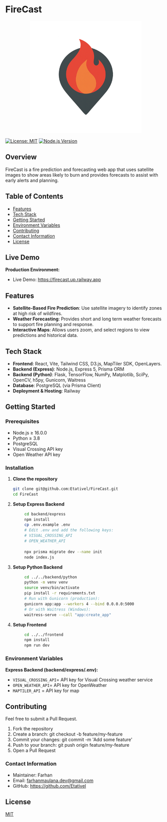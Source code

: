 # FireCast

<p align="center">
  <img src="./Frontend/src/assets/webicon/firecast-icon.png" alt="FireCast" width="350" height="350" />
</p>

[![License: MIT](https://img.shields.io/badge/License-MIT-blue.svg)](https://opensource.org/licenses/MIT)
[![Node.js Version](https://img.shields.io/badge/node-%3E%3D%2016.0.0-brightgreen)](https://nodejs.org/)

## Overview

FireCast is a fire prediction and forecasting web app that uses satellite images to show areas likely to burn and provides forecasts to assist with early alerts and planning.

## Table of Contents

- [Features](#features)
- [Tech Stack](#tech-stack)
- [Getting Started](#getting-started)
- [Environment Variables](#environment-variables)
- [Contributing](#contributing)
- [Contact Information](#contact-information)
- [License](#license)

## Live Demo

**Production Environment:**

- Live Demo: https://firecast.up.railway.app

## Features

- **Satellite-Based Fire Prediction**: Use satellite imagery to identify zones at high risk of wildfires.
- **Weather Forecasting**: Provides short and long term weather forecasts to support fire planning and response.
- **Interactive Maps**: Allows users zoom, and select regions to view predictions and historical data.

## Tech Stack

- **Frontend**: React, Vite, Tailwind CSS, D3.js, MapTiler SDK, OpenLayers.
- **Backend (Express)**: Node.js, Express 5, Prisma ORM
- **Backend (Python)**: Flask, TensorFlow, NumPy, Matplotlib, SciPy, OpenCV, h5py, Gunicorn, Waitress
- **Database**: PostgreSQL (via Prisma Client)
- **Deployment & Hosting**: Railway

## Getting Started

### Prerequisites

- Node.js ≥ 16.0.0
- Python ≥ 3.8
- PostgreSQL
- Visual Crossing API key
- Open Weather API key

### Installation

1. **Clone the repository**

   ```bash
   git clone git@github.com:Etativel/FireCast.git
   cd FireCast

   ```

2. **Setup Express Backend**

   ```bash
        cd backend/express
        npm install
        cp .env.example .env
        # Edit .env and add the following keys:
        # VISUAL_CROSSING_API
        # OPEN_WEATHER_API

        npx prisma migrate dev --name init
        node index.js

   ```

3. **Setup Python Backend**

   ```bash
        cd ../../backend/python
        python -m venv venv
        source venv/bin/activate
        pip install -r requirements.txt
        # Run with Gunicorn (production):
        gunicorn app:app --workers 4 --bind 0.0.0.0:5000
        # Or with Waitress (Windows):
        waitress-serve --call "app:create_app"

   ```

4. **Setup Frontend**
   ```bash
        cd ../../frontend
        npm install
        npm run dev
   ```

### Environment Variables

**Express Backend (backend/express/.env):**

- `VISUAL_CROSSING_API`= API key for Visual Crossing weather service
- `OPEN_WEATHER_API`= API key for OpenWeather
- `MAPTILER_API` = API key for map

## Contributing

Feel free to submit a Pull Request.

1. Fork the repository
2. Create a branch: git checkout -b feature/my-feature
3. Commit your changes: git commit -m 'Add some feature'
4. Push to your branch: git push origin feature/my-feature
5. Open a Pull Request

### Contact Information

- Maintainer: Farhan
- Email: farhanmaulana.dev@gmail.com
- GitHub: https://github.com/Etativel

## License

[MIT](https://github.com/Etativel/FireCast/blob/main/LICENSE)

